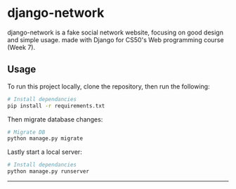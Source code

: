 # django-network

django-network is a fake social network website, focusing on good design and simple usage. made with Django for CS50's Web programming course (Week 7).

## Usage

To run this project locally, clone the repository, then run the following:

```bash
# Install dependancies
pip install -r requirements.txt
```

Then migrate database changes:

```bash
# Migrate DB
python manage.py migrate
```

Lastly start a local server:

```bash
# Install dependancies
python manage.py runserver
```

---
